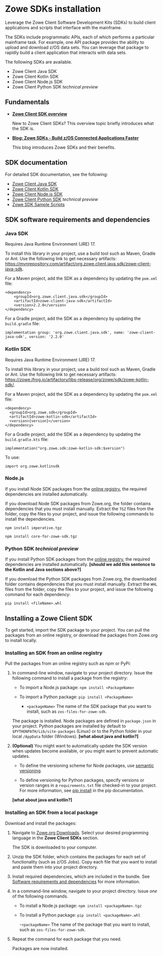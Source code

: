 # Zowe SDKs installation

Leverage the Zowe Client Software Development Kits (SDKs) to build client applications and scripts that interface with the mainframe.

The SDKs include programmatic APIs, each of which performs a particular mainframe task. For example, one API package provides the ability to upload and download z/OS data sets. You can leverage that package to rapidly build a client application that interacts with data sets.

The following SDKs are available.
- Zowe Client Java SDK
- Zowe Client Kotlin SDK
- Zowe Client Node.js SDK
- Zowe Client Python SDK *technical preview*

## Fundamentals

- [**Zowe Client SDK overview**](overview.md#zowe-client-software-development-kits-sdks)

   New to Zowe Client SDKs? This overview topic briefly introduces what the SDK is.

- [**Blog: Zowe SDKs - Build z/OS Connected Applications Faster**](https://medium.com/zowe/zowe-sdks-build-z-os-connected-applications-faster-b786ba7bb0d9)

   This blog introduces Zowe SDKs and their benefits.

## SDK documentation

For detailed SDK documentation, see the following:
- [Zowe Client Java SDK](https://github.com/Zowe-Java-SDK)
- [Zowe Client Kotlin SDK](https://for-mainframe.github.io/r2z/)
- [Zowe Client Node.js SDK](https://docs.zowe.org/stable/typedoc/index.html)
- [Zowe Client Python SDK](https://zowe-client-python-sdk.readthedocs.io/en/latest/) *technical preview*
- [Zowe SDK Sample Scripts](https://github.com/zowe/zowe-sdk-sample-scripts/)




## SDK software requirements and dependencies

### Java SDK

Requires Java Runtime Environment (JRE) 17.

To install this library in your project, use a build tool such as Maven, Gradle or Ant. Use the following link to get necessary artifacts: https://mvnrepository.com/artifact/org.zowe.client.java.sdk/zowe-client-java-sdk.

For a Maven project, add the SDK as a dependency by updating the `pom.xml` file:

```
<dependency>
    <groupId>org.zowe.client.java.sdk</groupId>
    <artifactId>zowe-client-java-sdk</artifactId>
    <version>2.2.0</version>
</dependency>  
```

For a Gradle project, add the SDK as a dependency by updating the `build.gradle` file:

```
implementation group: 'org.zowe.client.java.sdk', name: 'zowe-client-java-sdk', version: '2.2.0'  
```

### Kotlin SDK

Requires Java Runtime Environment (JRE) 17.

To install this library in your project, use a build tool such as Maven, Gradle or Ant. Use the following link to get necessary artifacts: https://zowe.jfrog.io/artifactory/libs-release/org/zowe/sdk/zowe-kotlin-sdk/.

For a Maven project, add the SDK as a dependency by updating the `pom.xml` file:

```
<dependency>
  <groupId>org.zowe.sdk</groupId>
  <artifactId>zowe-kotlin-sdk</artifactId>
  <version>{version}</version>
</dependency>
```

For a Gradle project, add the SDK as a dependency by updating the `build.gradle.kts` file:

```
implementation("org.zowe.sdk:zowe-kotlin-sdk:$version")
```

To use:

```
import org.zowe.kotlinsdk
```

### Node.js

If you install Node SDK packages from the [online registry](#installing-an-sdk-from-an-online-registry), the required dependencies are installed automatically.

If you download Node SDK packages from Zowe.org, the folder contains dependencies that you must install manually. Extract the `TGZ` files from the folder, copy the files to your project, and issue the following commands to install the dependencies.

```
npm install imperative.tgz
```

```
npm install core-for-zowe-sdk.tgz
```

### Python SDK *technical preview*

If you install Python SDK packages from the [online registry](#installing-an-sdk-from-an-online-registry), the required dependencies are installed automatically. **[should we add this sentence to the Kotlin and Java sections above?]**

If you download the Python SDK packages from Zowe.org, the downloaded folder contains dependencies that you must install manually. Extract the `WHL` files from the folder, copy the files to your project, and issue the following command for each dependency:

```
pip install <fileName>.whl
```

## Installing a Zowe Client SDK

To get started, import the SDK package to your project. You can pull the packages from an online registry, or download the packages from Zowe.org to install locally.

### Installing an SDK from an online registry

Pull the packages from an online registry such as npm or PyPi:

1. In command-line window, navigate to your project directory. Issue the following command to install a package from the registry:

   - To import a Node.js package: `npm install <PackageName>`
   - To import a Python package: `pip install <PackageName>`

      - `<packageName>`
      The name of the SDK package that you want to install, such as `zos-files-for-zowe-sdk`.

    The package is installed. Node packages are defined in `package.json` in your project. Python packages are installed by default to `$PYTHONPATH/Lib/site-packages` (Linux) or to the Python folder in your local `/AppData` folder (Windows). **[what about java and kotlin?]**

2. **(Optional)** You might want to automatically update the SDK version when updates become available, or you might want to prevent automatic updates.

    - To define the versioning scheme for Node packages, use [semantic versioning](https://docs.npmjs.com/about-semantic-versioning).

    - To define versioning for Python packages, specify versions or version ranges in a `requirements.txt` file checked-in to your project. For more information, see [pip install](https://pip.pypa.io/en/stable/cli/pip_install/) in the pip documentation.

    **[what about java and kotlin?]**

### Installing an SDK from a local package

Download and install the packages:

1. Navigate to [Zowe.org Downloads](https://www.zowe.org/download.html). Select your desired programming language in the **Zowe Client SDKs** section.

   The SDK is downloaded to your computer.

2. Unzip the SDK folder, which contains the packages for each set of functionality (such as z/OS Jobs). Copy each file that you want to install and paste them into your project directory.

3. Install required dependencies, which are included in the bundle. See [Software requirements and dependencies](#software-requirements-and-dependencies) for more information.

3. In a command-line window, navigate to your project directory. Issue *one* of the following commands.

   - To install a Node.js package: `npm install <packageName>.tgz`
   - To install a Python package: `pip install <packageName>.whl`

      -`<packageName>`
      The name of the package that you want to install, such as `zos-files-for-zowe-sdk`.

4. Repeat the command for each package that you need.

    Packages are now installed.
